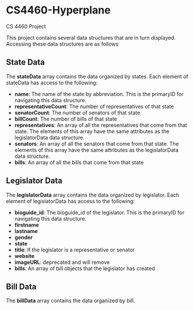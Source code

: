 CS4460-Hyperplane
=================

CS 4460 Project

This project contains several data structures that are in turn displayed. Accessing these data structures are as follows

State Data
---------
The **stateData** array contains the data organized by states. Each element of stateData has access to the following: 
* __name__: The name of the state by abbreviation. This is the primaryID for navigating this data structure.
* __representativeCount__: The number of representatives of that state
* __senatorCount__: The number of senators of that state
* __billCount__: The number of bills of that state
* __representatives__: An array of all the representatives that come from that state. The elements of this array have the same attributes as the legislatorData data structure. 
* __senators__: An array of all the senators that come from that state. The elements of this array have the same attributes as the legislatorData data structure. 
* __bills__: An array of all the bills that come from that state

Legislator Data
-------
The **legislatorData** array contains the data organized by legislator. Each element of legislatorData has access to the following: 
* __bioguide_id__: The bioguide_id of the legislator. This is the primaryID for navigating this data structure. 
* __firstname__
* __lastname__
* __gender__
* __state__
* __title__: If the legislator is a representative or senator
* __website__
* __imageURL__: deprecated and will remove
* __bills__: An array of bill objects that the legislator has created

Bill Data
------
The **billData** array contains the data organized by bill.

